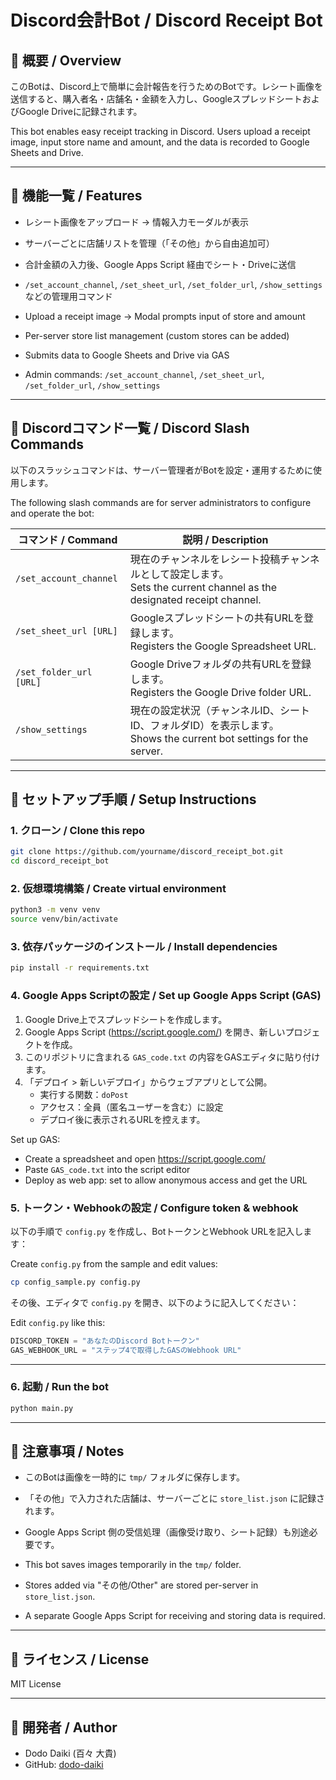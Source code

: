 # Discord会計Bot / Discord Receipt Bot

## 📝 概要 / Overview

このBotは、Discord上で簡単に会計報告を行うためのBotです。レシート画像を送信すると、購入者名・店舗名・金額を入力し、GoogleスプレッドシートおよびGoogle Driveに記録されます。

This bot enables easy receipt tracking in Discord. Users upload a receipt image, input store name and amount, and the data is recorded to Google Sheets and Drive.

---

## 🧩 機能一覧 / Features

- レシート画像をアップロード → 情報入力モーダルが表示
- サーバーごとに店舗リストを管理（「その他」から自由追加可）
- 合計金額の入力後、Google Apps Script 経由でシート・Driveに送信
- `/set_account_channel`, `/set_sheet_url`, `/set_folder_url`, `/show_settings` などの管理用コマンド

- Upload a receipt image → Modal prompts input of store and amount
- Per-server store list management (custom stores can be added)
- Submits data to Google Sheets and Drive via GAS
- Admin commands: `/set_account_channel`, `/set_sheet_url`, `/set_folder_url`, `/show_settings`

---

## 💬 Discordコマンド一覧 / Discord Slash Commands

以下のスラッシュコマンドは、サーバー管理者がBotを設定・運用するために使用します。

The following slash commands are for server administrators to configure and operate the bot:

| コマンド / Command              | 説明 / Description |
|--------------------------------|---------------------|
| `/set_account_channel`         | 現在のチャンネルをレシート投稿チャンネルとして設定します。<br>Sets the current channel as the designated receipt channel. |
| `/set_sheet_url [URL]`         | Googleスプレッドシートの共有URLを登録します。<br>Registers the Google Spreadsheet URL. |
| `/set_folder_url [URL]`        | Google Driveフォルダの共有URLを登録します。<br>Registers the Google Drive folder URL. |
| `/show_settings`               | 現在の設定状況（チャンネルID、シートID、フォルダID）を表示します。<br>Shows the current bot settings for the server. |

---

## 🚀 セットアップ手順 / Setup Instructions

### 1. クローン / Clone this repo
```bash
git clone https://github.com/yourname/discord_receipt_bot.git
cd discord_receipt_bot
```

### 2. 仮想環境構築 / Create virtual environment
```bash
python3 -m venv venv
source venv/bin/activate
```

### 3. 依存パッケージのインストール / Install dependencies
```bash
pip install -r requirements.txt
```

### 4. Google Apps Scriptの設定 / Set up Google Apps Script (GAS)

1. Google Drive上でスプレッドシートを作成します。
2. Google Apps Script (https://script.google.com/) を開き、新しいプロジェクトを作成。
3. このリポジトリに含まれる `GAS_code.txt` の内容をGASエディタに貼り付けます。
4. 「デプロイ > 新しいデプロイ」からウェブアプリとして公開。
   - 実行する関数：`doPost`
   - アクセス：全員（匿名ユーザーを含む）に設定
   - デプロイ後に表示されるURLを控えます。

Set up GAS:
- Create a spreadsheet and open https://script.google.com/
- Paste `GAS_code.txt` into the script editor
- Deploy as web app: set to allow anonymous access and get the URL

### 5. トークン・Webhookの設定 / Configure token & webhook

以下の手順で `config.py` を作成し、BotトークンとWebhook URLを記入します：

Create `config.py` from the sample and edit values:

```bash
cp config_sample.py config.py
```

その後、エディタで `config.py` を開き、以下のように記入してください：

Edit `config.py` like this:
```python
DISCORD_TOKEN = "あなたのDiscord Botトークン"
GAS_WEBHOOK_URL = "ステップ4で取得したGASのWebhook URL"
```

---

### 6. 起動 / Run the bot
```bash
python main.py
```

---

## 📌 注意事項 / Notes

- このBotは画像を一時的に `tmp/` フォルダに保存します。
- 「その他」で入力された店舗は、サーバーごとに `store_list.json` に記録されます。
- Google Apps Script 側の受信処理（画像受け取り、シート記録）も別途必要です。

- This bot saves images temporarily in the `tmp/` folder.
- Stores added via "その他/Other" are stored per-server in `store_list.json`.
- A separate Google Apps Script for receiving and storing data is required.

---

## 📄 ライセンス / License

MIT License

---

## 📧 開発者 / Author

- Dodo Daiki (百々 大貴)
- GitHub: [dodo-daiki](https://github.com/dodo-daiki)